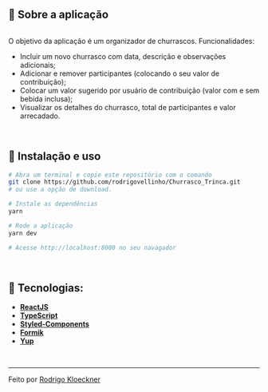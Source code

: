 <h3 align="center">
 
</h3>
<br>

## :rocket: Sobre a aplicação

<p align="center">
  <img src="" alt="">
</p>

O objetivo da aplicação é um organizador de churrascos. Funcionalidades:

- Incluir um novo churrasco com data, descrição e observações adicionais;
- Adicionar e remover participantes (colocando o seu valor de contribuição);
- Colocar um valor sugerido por usuário de contribuição (valor com e sem bebida inclusa);
- Visualizar os detalhes do churrasco, total de participantes e valor arrecadado.

<br>

## :wrench: Instalação e uso

```bash
# Abra um terminal e copie este repositório com o comando
git clone https://github.com/rodrigovellinho/Churrasco_Trinca.git
# ou use a opção de download.

# Instale as dependências
yarn

# Rode a aplicação
yarn dev

# Acesse http://localhost:8080 no seu navagador
```

<br>

## 🔨 Tecnologias:

- **[ReactJS](https://reactjs.org/)**
- **[TypeScript](https://www.typescriptlang.org/)**
- **[Styled-Components](https://styled-components.com/)**
- **[Formik](https://formik.org/)**
- **[Yup](https://github.com/jquense/yup)**
<br>

---

Feito por [Rodrigo Kloeckner](https://github.com/rodrigovellinho)
